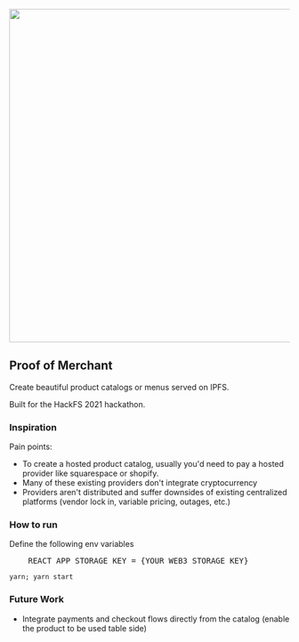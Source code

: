 <p align='center'>
    <img src='./img/' width=600/>
</p>


Proof of Merchant
---

Create beautiful product catalogs or menus served on IPFS.

Built for the HackFS 2021 hackathon.

### Inspiration


Pain points:
* To create a hosted product catalog, usually you'd need to pay a hosted provider like squarespace or shopify.
* Many of these existing providers don't integrate cryptocurrency
* Providers aren't distributed and suffer downsides of existing centralized platforms (vendor lock in, variable pricing, outages, etc.)
<!-- * IPFS powered receipts and transaction record keeping. -->


<!-- 
### Technologies used
* IPFS (Hosting and sharing of assets)
* Pillar (payments and wallet creation)

-->

### How to run

Define the following env variables
<pre>
    REACT_APP_STORAGE_KEY = {YOUR_WEB3_STORAGE_KEY}
</pre>

`yarn; yarn start`

### Future Work
* Integrate payments and checkout flows directly from the catalog (enable the product to be used table side)

<!-- 
### Other links
* https://www.notion.so/Prizes-HackFS-d2aeebcda5694c7a9c06dc7aa2b7a2d8
* https://www.qr-code-generator.com/qr-code-api/?target=api-ad

-->